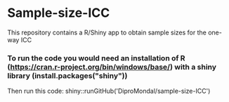 # Sample-size-ICC
 This repository contains a R/Shiny app to obtain sample sizes for the one-way ICC

### To run the code you would need an installation of R (https://cran.r-project.org/bin/windows/base/) with a shiny library (install.packages("shiny"))
Then run this code:
shiny::runGitHub('DiproMondal/sample-size-ICC')
